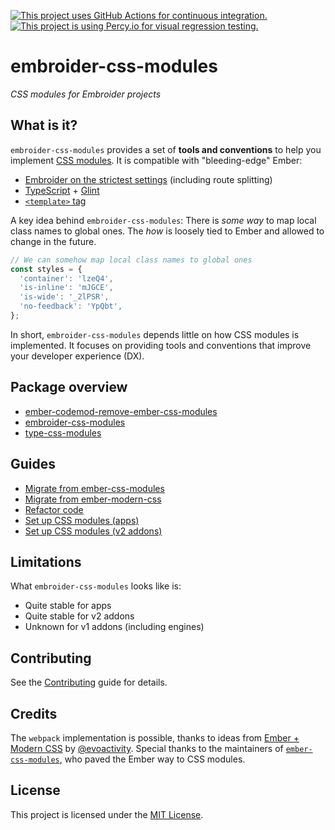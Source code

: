[![This project uses GitHub Actions for continuous integration.](https://github.com/ijlee2/embroider-css-modules/actions/workflows/ci.yml/badge.svg)](https://github.com/ijlee2/embroider-css-modules/actions/workflows/ci.yml)
[![This project is using Percy.io for visual regression testing.](https://percy.io/static/images/percy-badge.svg)](https://percy.io/Isaac/embroider-css-modules)

# embroider-css-modules

_CSS modules for Embroider projects_


## What is it?

`embroider-css-modules` provides a set of **tools and conventions** to help you implement [CSS modules](https://github.com/css-modules/css-modules). It is compatible with "bleeding-edge" Ember:

- [Embroider on the strictest settings](https://github.com/embroider-build/embroider/#options) (including route splitting)
- [TypeScript](https://www.typescriptlang.org/docs/) + [Glint](https://typed-ember.gitbook.io/glint/)
- [`<template>` tag](https://github.com/ember-template-imports/ember-template-imports)

A key idea behind `embroider-css-modules`: There is _some way_ to map local class names to global ones. The _how_ is loosely tied to Ember and allowed to change in the future.

```ts
// We can somehow map local class names to global ones
const styles = {
  'container': 'lzeQ4',
  'is-inline': 'mJGCE',
  'is-wide': '_2lPSR',
  'no-feedback': 'YpQbt',
};
```

In short, `embroider-css-modules` depends little on how CSS modules is implemented. It focuses on providing tools and conventions that improve your developer experience (DX).


## Package overview

- [ember-codemod-remove-ember-css-modules](/packages/ember-codemod-remove-ember-css-modules/README.md)
- [embroider-css-modules](/packages/embroider-css-modules/README.md)
- [type-css-modules](/packages/type-css-modules/README.md)


## Guides

- [Migrate from ember-css-modules](./docs/written-guides/migrate-from-ember-css-modules.md)
- [Migrate from ember-modern-css](./docs/written-guides/migrate-from-ember-modern-css.md)
- [Refactor code](./docs/written-guides/refactor-code.md)
- [Set up CSS modules (apps)](./docs/written-guides/set-up-css-modules-apps.md)
- [Set up CSS modules (v2 addons)](./docs/written-guides/set-up-css-modules-v2-addons.md)


## Limitations

What `embroider-css-modules` looks like is:

- Quite stable for apps
- Quite stable for v2 addons
- Unknown for v1 addons (including engines)


## Contributing

See the [Contributing](CONTRIBUTING.md) guide for details.


## Credits

The `webpack` implementation is possible, thanks to ideas from [Ember + Modern CSS](https://github.com/evoactivity/ember-modern-css) by [@evoactivity](https://github.com/evoactivity). Special thanks to the maintainers of [`ember-css-modules`](https://github.com/salsify/ember-css-modules), who paved the Ember way to CSS modules.


## License

This project is licensed under the [MIT License](LICENSE.md).
